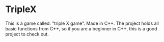 # TripleX
This is a game called: "triple X game". Made in C++. The project holds all basic functions from C++, so if you are a beginner in C++, this is a good project to check out.
